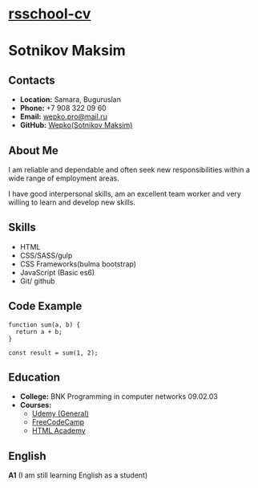 # [rsschool-cv](https://wepko.github.io/rsschool-cv/)

# Sotnikov Maksim

## Contacts

- **Location:** Samara, Buguruslan
- **Phone:** +7 908 322 09 60
- **Email:** wepko.pro@mail.ru
- **GitHub:** [Wepko(Sotnikov Maksim)](https://github.com/Wepko)

## **About Me**

I am reliable and dependable and often seek new responsibilities within a wide range of employment areas. 

I have good interpersonal skills, am an excellent team worker and very willing to learn and develop new skills.

## **Skills**

- HTML
- CSS/SASS/gulp
- CSS Frameworks(bulma bootstrap)
- JavaScript (Basic es6)
- Git/ github

## **Code Example**

```
function sum(a, b) {
  return a + b;
}

const result = sum(1, 2);
```

## **Education** 

- **College:** BNK Programming in computer networks 09.02.03
- **Courses:**
  - [Udemy (General)](https://www.udemy.com/)
  - [FreeCodeCamp](https://www.freecodecamp.org)
  - [HTML Academy](https://www.htmlacademy.ru)

## **English**

**A1** (I am still learning English as a student) 